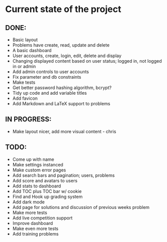 # Current state of the project

## DONE:
* Basic layout
* Problems have create, read, update and delete
* A basic dashboard
* User accounts, create, login, edit, delete and display
* Changing displayed content based on user status; logged in, not logged in or admin
* Add admin controls to user accounts
* Fix parameter and db constraints
* Make tests
* Get better password hashing algorithm, bcrypt?
* Tidy up code and add variable titles
* Add favicon
* Add Markdown and LaTeX support to problems

## IN PROGRESS:
* Make layout nicer, add more visual content - chris

## TODO:
* Come up with name
* Make settings instanced
* Make custom error pages
* Add search bars and pagination; users, problems
* Add score and avatars to users
* Add stats to dashboard
* Add TOC plus TOC bar w/ cookie
* Find and Hook up grading system
* Add dark mode
* Add page for solutions and discussion of previous weeks problem
* Make more tests
* Add live competition support
* Improve dashboard
* Make even more tests
* Add training problems